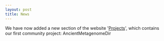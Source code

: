 ```yaml
---
layout: post
title: News
---
```


We have now added a new section of the website '[Projects](projects.md)', which contains our first community project: AncientMetagenomeDir